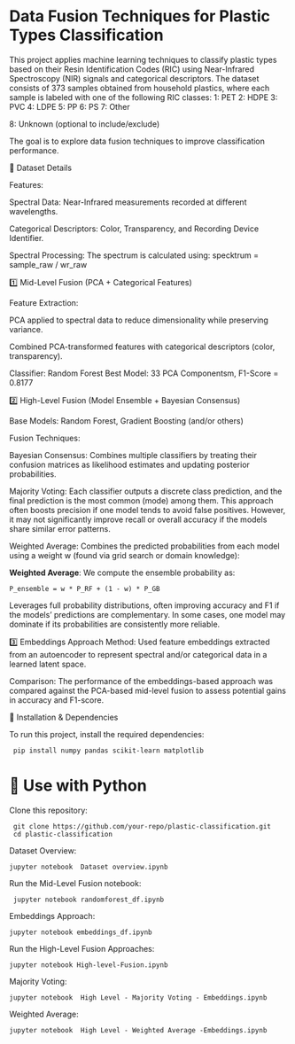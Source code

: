 # Data Fusion Techniques for Plastic Types Classification
This project applies machine learning techniques to classify plastic types based on their Resin Identification Codes (RIC) using Near-Infrared Spectroscopy (NIR) signals and categorical descriptors. The dataset consists of 373 samples obtained from household plastics, where each sample is labeled with one of the following RIC classes:
1: PET 
2: HDPE 
3: PVC 
4: LDPE 
5: PP 
6: PS 
7: Other 

8: Unknown (optional to include/exclude)

The goal is to explore data fusion techniques to improve classification performance.

📂 Dataset Details

Features:

Spectral Data: Near-Infrared measurements recorded at different wavelengths.

Categorical Descriptors: Color, Transparency, and Recording Device Identifier.

Spectral Processing: The spectrum is calculated using: specktrum = sample_raw / wr_raw

1️⃣ Mid-Level Fusion (PCA + Categorical Features)

Feature Extraction:

PCA applied to spectral data to reduce dimensionality while preserving variance.

Combined PCA-transformed features with categorical descriptors (color, transparency).

Classifier: Random Forest
Best Model: 33 PCA Componentsm, F1-Score = 0.8177

2️⃣ High-Level Fusion (Model Ensemble + Bayesian Consensus)

Base Models:
Random Forest, Gradient Boosting (and/or others)

Fusion Techniques:

Bayesian Consensus: Combines multiple classifiers by treating their confusion matrices as likelihood estimates and updating posterior probabilities.

Majority Voting: Each classifier outputs a discrete class prediction, and the final prediction is the most common (mode) among them.
This approach often boosts precision if one model tends to avoid false positives.
However, it may not significantly improve recall or overall accuracy if the models share similar error patterns.

Weighted Average: Combines the predicted probabilities from each model using a weight w (found via grid search or domain knowledge):

**Weighted Average**: We compute the ensemble probability as:

`P_ensemble = w * P_RF + (1 - w) * P_GB`


Leverages full probability distributions, often improving accuracy and F1 if the models’ predictions are complementary.
In some cases, one model may dominate if its probabilities are consistently more reliable.

3️⃣ Embeddings Approach
Method:
Used feature embeddings extracted from an autoencoder to represent spectral and/or categorical data in a learned latent space.

Comparison:
The performance of the embeddings-based approach was compared against the PCA-based mid-level fusion to assess potential gains in accuracy and F1-score.

🔧 Installation & Dependencies

To run this project, install the required dependencies:


     pip install numpy pandas scikit-learn matplotlib

# 🐍 Use with Python

Clone this repository:

  
     git clone https://github.com/your-repo/plastic-classification.git
     cd plastic-classification

Dataset Overview:

    jupyter notebook  Dataset overview.ipynb


Run the Mid-Level Fusion notebook:

     jupyter notebook randomforest_df.ipynb

Embeddings Approach:

    jupyter notebook embeddings_df.ipynb


Run the High-Level Fusion Approaches: 
 
    jupyter notebook High-level-Fusion.ipynb

Majority Voting:

    jupyter notebook  High Level - Majority Voting - Embeddings.ipynb
Weighted Average:

    jupyter notebook  High Level - Weighted Average -Embeddings.ipynb





